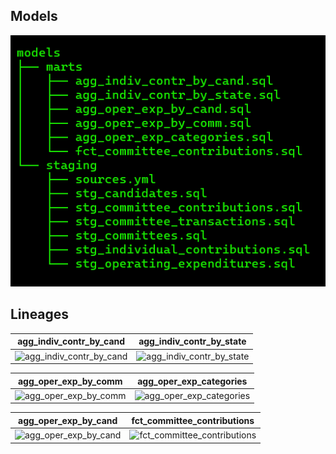 ## Models

![dbt Models Tree](../../../../assets/diagrams/dbt_models_tree.png)

 ## Lineages

| agg_indiv_contr_by_cand | agg_indiv_contr_by_state |
| -------- | ------- |
![agg_indiv_contr_by_cand](../../../../assets/diagrams/lineages/agg_indiv_contr_by_cand.png) | ![agg_indiv_contr_by_state](../../../../assets/diagrams/lineages/agg_indiv_contr_by_state.png)

| agg_oper_exp_by_comm | agg_oper_exp_categories |
| -------- | ------- |
![agg_oper_exp_by_comm](../../../../assets/diagrams/lineages/agg_oper_exp_by_comm.png) | ![agg_oper_exp_categories](../../../../assets/diagrams/lineages/agg_oper_exp_categories.png)

| agg_oper_exp_by_cand | fct_committee_contributions |
| -------- | ------- |
![agg_oper_exp_by_cand](../../../../assets/diagrams/lineages/agg_oper_exp_by_cand.png) | ![fct_committee_contributions](../../../../assets/diagrams/lineages/fct_committee_contributions.png)
